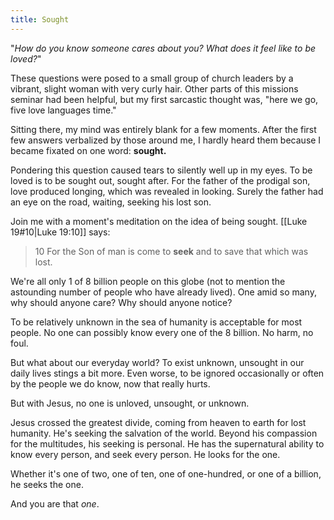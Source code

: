 ```yaml
---
title: Sought
---
```

"*How do you know someone cares about you? What does it feel like to be loved?*"

These questions were posed to a small group of church leaders by a vibrant, slight woman with very curly hair. Other parts of this missions seminar had been helpful, but my first sarcastic thought was, "here we go, five love languages time."

Sitting there, my mind was entirely blank for a few moments. After the first few answers verbalized by those around me, I hardly heard them because I became fixated on one word: **sought.**

Pondering this question caused tears to silently well up in my eyes. To be loved is to be sought out, sought after. For the father of the prodigal son, love produced longing, which was revealed in looking. Surely the father had an eye on the road, waiting, seeking his lost son.

Join me with a moment's meditation on the idea of being sought. [[Luke 19#10|Luke 19:10]] says:

> 10 For the Son of man is come to **seek** and to save that which was lost.  

We're all only 1 of 8 billion people on this globe (not to mention the astounding number of people who have already lived). One amid so many, why should anyone care? Why should anyone notice?

To be relatively unknown in the sea of humanity is acceptable for most people. No one can possibly know every one of the 8 billion. No harm, no foul.

But what about our everyday world? To exist unknown, unsought in our daily lives stings a bit more. Even worse, to be ignored occasionally or often by the people we do know, now that really hurts.

But with Jesus, no one is unloved, unsought, or unknown.

Jesus crossed the greatest divide, coming from heaven to earth for lost humanity. He's seeking the salvation of the world. Beyond his compassion for the multitudes, his seeking is personal. He has the supernatural ability to know every person, and seek every person. He looks for the one. 

Whether it's one of two, one of ten, one of one-hundred, or one of a billion, he seeks the one.

And you are that *one*.
